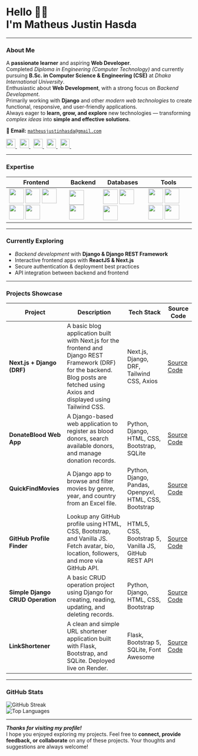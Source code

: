 <div>
  <h1>Hello 🙋🏻 <br> I'm Matheus Justin Hasda</h1>
</div>

---

### About Me  
A **passionate learner** and aspiring **Web Developer**.  
Completed *Diploma in Engineering (Computer Technology)* and currently pursuing **B.Sc. in Computer Science & Engineering (CSE)** at *Dhaka International University*.  
Enthusiastic about **Web Development**, with a strong focus on *Backend Development*.  
Primarily working with **Django** and other *modern web technologies* to create functional, responsive, and user-friendly applications.  
Always eager to **learn, grow, and explore** new technologies — transforming *complex ideas* into **simple and effective solutions**.

**📧 Email:** <a href="mailto:matheusjustinhasda@gmail.com">`matheusjustinhasda@gmail.com`</a>

<div align="start">
  <a href="https://hasdajustin.github.io/justinhasda" target="_blank">
    <img src="https://img.shields.io/badge/Website-My%20Portfolio-blue?style=for-the-badge&logo=google-chrome&logoColor=white" height="25" />
  </a>&nbsp;
  <a href="https://dev.to/justinhasda" target="_blank">
    <img src="https://img.shields.io/static/v1?message=Dev.to&logo=dev.to&label=&color=0A0A0A&logoColor=white&style=for-the-badge" height="25" />
  </a>&nbsp;
  <a href="https://www.linkedin.com/in/matheus-justin-hasda-b36013377/" target="_blank">
    <img src="https://img.shields.io/static/v1?message=LinkedIn&logo=linkedin&label=&color=0077B5&logoColor=white&style=for-the-badge" height="25" />
  </a>&nbsp;
  <a href="https://x.com/hasdajustin" target="_blank">
    <img src="https://img.shields.io/static/v1?message=Twitter&logo=twitter&label=&color=1DA1F2&logoColor=white&style=for-the-badge" height="25" />
  </a>&nbsp;
  <a href="https://www.facebook.com/justin.hasdak/" target="_blank">
    <img src="https://img.shields.io/static/v1?message=Facebook&logo=facebook&label=&color=1877F2&logoColor=white&style=for-the-badge" height="25" />
  </a>&nbsp;
</div>

---

### Expertise

| Frontend | Backend | Databases | Tools |
|----------|---------|-----------|-------|
| <img src="https://skillicons.dev/icons?i=html" height="40" /> <img src="https://skillicons.dev/icons?i=css" height="40" /> <img src="https://skillicons.dev/icons?i=js" height="40" /> <img src="https://skillicons.dev/icons?i=bootstrap" height="40" /> <img src="https://skillicons.dev/icons?i=tailwind" height="40" /> | <img src="https://skillicons.dev/icons?i=python" height="40" /> <img src="https://skillicons.dev/icons?i=django" height="40" /> | <img src="https://skillicons.dev/icons?i=postgresql" height="40" /> <img src="https://skillicons.dev/icons?i=mysql" height="40" /> <img src="https://skillicons.dev/icons?i=sqlite" height="40" /> | <img src="https://skillicons.dev/icons?i=git" height="40" /> <img src="https://skillicons.dev/icons?i=github" height="40" /> <img src="https://skillicons.dev/icons?i=vscode" height="40" /> <img src="https://skillicons.dev/icons?i=postman" height="40" /> |

---

### Currently Exploring
- *Backend development* with **Django & Django REST Framework**  
- Interactive frontend apps with **ReactJS & Next.js**  
- Secure authentication & deployment best practices  
- API integration between backend and frontend

---


### Projects Showcase

| Project | Description | Tech Stack | Source Code |
|---------|-------------|------------|------------|
| **Next.js + Django (DRF)** | A basic blog application built with Next.js for the frontend and Django REST Framework (DRF) for the backend. Blog posts are fetched using Axios and displayed using Tailwind CSS. | Next.js, Django, DRF, Tailwind CSS, Axios | [Source Code](https://github.com/hasdajustin/nextjs_with_django) |
| **DonateBlood Web App** | A Django-based web application to register as blood donors, search available donors, and manage donation records. | Python, Django, HTML, CSS, Bootstrap, SQLite | [Source Code](https://github.com/hasdajustin/donateBlood-webApp) |
| **QuickFindMovies** | A Django app to browse and filter movies by genre, year, and country from an Excel file. | Python, Django, Pandas, Openpyxl, HTML, CSS, Bootstrap | [Source Code](https://github.com/hasdajustin/QUICK-FIND-MOVIES) |
| **GitHub Profile Finder** | Lookup any GitHub profile using HTML, CSS, Bootstrap, and Vanilla JS. Fetch avatar, bio, location, followers, and more via GitHub API. | HTML5, CSS, Bootstrap 5, Vanilla JS, GitHub REST API | [Source Code](https://github.com/hasdajustin/Github-Profile-Finder) |
| **Simple Django CRUD Operation** | A basic CRUD operation project using Django for creating, reading, updating, and deleting records. | Python, Django, HTML, CSS, Bootstrap | [Source Code](https://github.com/hasdajustin/Simple-Django-Crud-Operation) |
| **LinkShortener** | A clean and simple URL shortener application built with Flask, Bootstrap, and SQLite. Deployed live on Render. | Flask, Bootstrap 5, SQLite, Font Awesome | [Source Code](https://github.com/hasdajustin/linkshortener) |

---

### GitHub Stats
![GitHub Streak](https://github-readme-streak-stats.herokuapp.com/?user=hasdajustin&theme=tokyonight&hide_border=true)  
![Top Languages](https://github-readme-stats.vercel.app/api/top-langs/?username=hasdajustin&layout=compact&theme=tokyonight&hide_border=true)

---

**<i>Thanks for visiting my profile!</i>**  
I hope you enjoyed exploring my projects. Feel free to **connect, provide feedback, or collaborate** on any of these projects. Your thoughts and suggestions are always welcome!  

